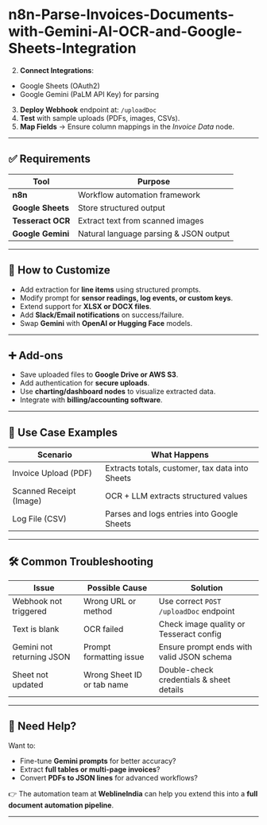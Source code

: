 # n8n-Parse-Invoices-Documents-with-Gemini-AI-OCR-and-Google-Sheets-Integration

2. **Connect Integrations**:  
- Google Sheets (OAuth2)  
- Google Gemini (PaLM API Key) for parsing  
3. **Deploy Webhook** endpoint at: `/uploadDoc`  
4. **Test** with sample uploads (PDFs, images, CSVs).  
5. **Map Fields** → Ensure column mappings in the *Invoice Data* node.  

---

## ✅ Requirements

| Tool            | Purpose                          |
|-----------------|----------------------------------|
| **n8n**         | Workflow automation framework    |
| **Google Sheets** | Store structured output         |
| **Tesseract OCR** | Extract text from scanned images |
| **Google Gemini** | Natural language parsing & JSON output |

---

## 🎨 How to Customize
- Add extraction for **line items** using structured prompts.  
- Modify prompt for **sensor readings, log events, or custom keys**.  
- Extend support for **XLSX or DOCX files**.  
- Add **Slack/Email notifications** on success/failure.  
- Swap **Gemini** with **OpenAI or Hugging Face** models.  

---

## ➕ Add-ons
- Save uploaded files to **Google Drive or AWS S3**.  
- Add authentication for **secure uploads**.  
- Use **charting/dashboard nodes** to visualize extracted data.  
- Integrate with **billing/accounting software**.  

---

## 📌 Use Case Examples

| Scenario              | What Happens                                      |
|-----------------------|---------------------------------------------------|
| Invoice Upload (PDF)  | Extracts totals, customer, tax data into Sheets    |
| Scanned Receipt (Image) | OCR + LLM extracts structured values              |
| Log File (CSV)        | Parses and logs entries into Google Sheets         |

---

## 🛠️ Common Troubleshooting

| Issue                        | Possible Cause                | Solution                                    |
|------------------------------|-------------------------------|--------------------------------------------|
| Webhook not triggered        | Wrong URL or method           | Use correct `POST /uploadDoc` endpoint      |
| Text is blank                | OCR failed                    | Check image quality or Tesseract config     |
| Gemini not returning JSON    | Prompt formatting issue       | Ensure prompt ends with valid JSON schema   |
| Sheet not updated            | Wrong Sheet ID or tab name    | Double-check credentials & sheet details    |

---

## 🤝 Need Help?
Want to:  
- Fine-tune **Gemini prompts** for better accuracy?  
- Extract **full tables or multi-page invoices**?  
- Convert **PDFs to JSON lines** for advanced workflows?  

👉 The automation team at **WeblineIndia** can help you extend this into a **full document automation pipeline**.  

---

